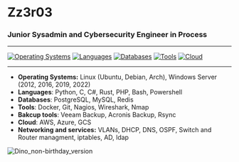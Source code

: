 # Zz3r03
### Junior Sysadmin and Cybersecurity Engineer in Process

---

[![Operating Systems](https://img.shields.io/badge/OS-Linux%20%7C%20Windows%20Server-blue.svg)](https://www.example.com)
[![Languages](https://img.shields.io/badge/Languages-Python%20%7C%20C%20%7C%20C%23%20%7C%20Rust%20%7C%20PHP%20%7C%20Bash%20%7C%20Powershell-blue.svg)](https://www.example.com)
[![Databases](https://img.shields.io/badge/Databases-PostgreSQL%20%7C%20MySQL%20%7C%20Redis-blue.svg)](https://www.example.com)
[![Tools](https://img.shields.io/badge/Tools-Docker%20%7C%20Git-blue.svg)](https://www.example.com)
[![Cloud](https://img.shields.io/badge/Cloud-AWS%20%7C%20Azure%20%7C%20GCS-blue.svg)](https://www.example.com)

---

- **Operating Systems:** Linux (Ubuntu, Debian, Arch), Windows Server (2012, 2016, 2019, 2022)
- **Languages**: Python, C, C#, Rust, PHP, Bash, Powershell
- **Databases**: PostgreSQL, MySQL, Redis
- **Tools**: Docker, Git, Nagios, Wireshark, Nmap
- **Bakcup tools**: Veeam Backup, Acronis Backup, Rsync
- **Cloud**: AWS, Azure, GCS
- **Networking and services:** VLANs, DHCP, DNS, OSPF, Switch and Router managment, iptables, AD, ldap


![Dino_non-birthday_version](https://github.com/Zz3r03/Zz3r03/assets/84497899/408d2884-c77e-4110-ba3d-217ff2240fb8)
